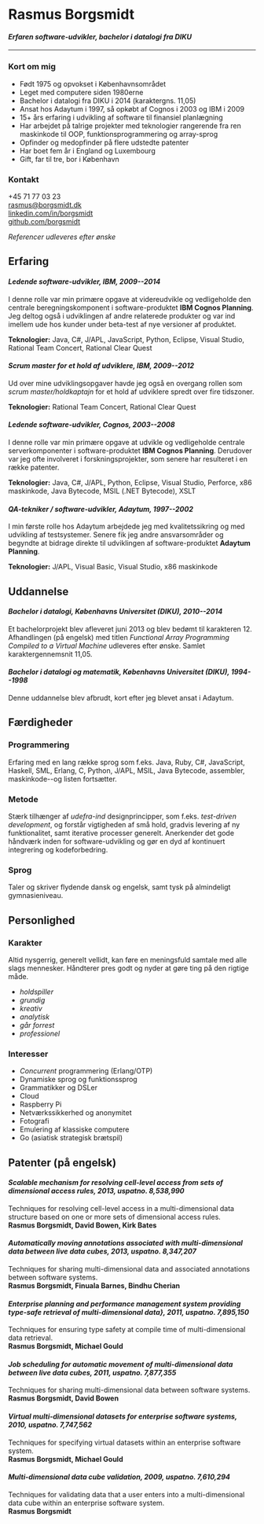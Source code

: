 # Rasmus Borgsmidt
#### _Erfaren software-udvikler, bachelor i datalogi fra DIKU_
---------
### Kort om mig
* Født 1975 og opvokset i Københavnsområdet
* Leget med computere siden 1980erne
* Bachelor i datalogi fra DIKU i 2014 (karaktergns. 11,05)
* Ansat hos Adaytum i 1997, så opkøbt af Cognos i 2003 og IBM i 2009
* 15+ års erfaring i udvikling af software til finansiel planlægning
* Har arbejdet på talrige projekter med teknologier rangerende fra ren maskinkode til OOP,
  funktionsprogrammering og array-sprog
* Opfinder og medopfinder på flere udstedte patenter
* Har boet fem år i England og Luxembourg
* Gift, far til tre, bor i København

### Kontakt
+45 71 77 03 23  
[rasmus@borgsmidt.dk](mailto:rasmus@borgsmidt.dk "rasmus@borgsmidt.dk")  
[linkedin.com/in/borgsmidt](http://dk.linkedin.com/in/borgsmidt "linkedin.com/in/borgsmidt")  
[github.com/borgsmidt](https://github.com/borgsmidt "github.com/borgsmidt")

_Referencer udleveres efter ønske_

## Erfaring

#### _Ledende software-udvikler, IBM, 2009--2014_

I denne rolle var min primære opgave at videreudvikle og vedligeholde den centrale beregningskomponent i software-produktet **IBM Cognos Planning**. Jeg deltog også i udviklingen af andre relaterede produkter og var ind imellem ude hos kunder under beta-test af nye versioner af produktet.

**Teknologier:** Java, C#, J/APL, JavaScript, Python, Eclipse, Visual Studio, Rational Team Concert, Rational Clear Quest

#### _Scrum master for et hold af udviklere, IBM, 2009--2012_

Ud over mine udviklingsopgaver havde jeg også en overgang rollen som _scrum master/holdkaptajn_ for et hold af udviklere spredt over fire tidszoner.

**Teknologier:** Rational Team Concert, Rational Clear Quest

#### _Ledende software-udvikler, Cognos, 2003--2008_

I denne rolle var min primære opgave at udvikle og vedligeholde centrale serverkomponenter i software-produktet **IBM Cognos Planning**. Derudover var jeg ofte involveret i forskningsprojekter, som senere har resulteret i en række patenter.

**Teknologier:** Java, C#, J/APL, Python, Eclipse, Visual Studio, Perforce, x86 maskinkode, Java Bytecode, MSIL (.NET Bytecode), XSLT

#### _QA-tekniker / software-udvikler, Adaytum, 1997--2002_

I min første rolle hos Adaytum arbejdede jeg med kvalitetssikring og med udvikling af testsystemer. Senere fik jeg andre ansvarsområder og begyndte at bidrage direkte til udviklingen af software-produktet **Adaytum Planning**.

**Teknologier:** J/APL, Visual Basic, Visual Studio, x86 maskinkode

## Uddannelse

#### _Bachelor i datalogi, Københavns Universitet (DIKU), 2010--2014_

Et bachelorprojekt blev afleveret juni 2013 og blev bedømt til karakteren 12. Afhandlingen (på engelsk) med titlen _Functional Array Programming Compiled to a Virtual Machine_ udleveres efter ønske. Samlet karaktergennemsnit 11,05.

#### _Bachelor i datalogi og matematik, Københavns Universitet (DIKU), 1994--1998_

Denne uddannelse blev afbrudt, kort efter jeg blevet ansat i Adaytum.

## Færdigheder

### Programmering
Erfaring med en lang række sprog som f.eks. Java, Ruby, C#, JavaScript, Haskell, SML, Erlang, C, Python, J/APL, MSIL, Java Bytecode, assembler, maskinkode--og listen fortsætter.

### Metode
Stærk tilhænger af _udefra-ind_ designprincipper, som f.eks. _test-driven development_, og forstår vigtigheden af små hold, gradvis levering af ny funktionalitet, samt iterative processer generelt. Anerkender det gode håndværk inden for software-udvikling og gør en dyd af kontinuert integrering og kodeforbedring.

### Sprog
Taler og skriver flydende dansk og engelsk, samt tysk på almindeligt gymnasieniveau.

## Personlighed
### Karakter
Altid nysgerrig, generelt vellidt, kan føre en meningsfuld samtale med alle slags mennesker. Håndterer pres godt og nyder at gøre ting på den rigtige måde.

* _holdspiller_
* _grundig_
* _kreativ_
* _analytisk_
* _går forrest_
* _professionel_

### Interesser
* _Concurrent_ programmering (Erlang/OTP)
* Dynamiske sprog og funktionssprog
* Grammatikker og DSLer
* Cloud
* Raspberry Pi
* Netværkssikkerhed og anonymitet
* Fotografi
* Emulering af klassiske computere
* Go (asiatisk strategisk brætspil)

## Patenter (på engelsk)

#### _Scalable mechanism for resolving cell-level access from sets of dimensional access rules, 2013, uspatno. 8,538,990_
Techniques for resolving cell-level access in a multi-dimensional data structure based on one or more sets of dimensional access rules.  
**Rasmus Borgsmidt, David Bowen, Kirk Bates**

#### _Automatically moving annotations associated with multi-dimensional data between live data cubes, 2013, uspatno. 8,347,207_
Techniques for sharing multi-dimensional data and associated annotations between software systems.  
**Rasmus Borgsmidt, Finuala Barnes, Bindhu Cherian**

#### _Enterprise planning and performance management system providing type-safe retrieval of multi-dimensional data}, 2011, uspatno. 7,895,150_
Techniques for ensuring type safety at compile time of multi-dimensional data retrieval.  
**Rasmus Borgsmidt, Michael Gould**

#### _Job scheduling for automatic movement of multi-dimensional data between live data cubes, 2011, uspatno. 7,877,355_
Techniques for sharing multi-dimensional data between software systems.  
**Rasmus Borgsmidt, David Bowen**

#### _Virtual multi-dimensional datasets for enterprise software systems, 2010, uspatno. 7,747,562_
Techniques for specifying virtual datasets within an enterprise software system.  
**Rasmus Borgsmidt, Michael Gould**

#### _Multi-dimensional data cube validation, 2009, uspatno. 7,610,294_
Techniques for validating data that a user enters into a multi-dimensional data cube within an enterprise software system.  
**Rasmus Borgsmidt**

